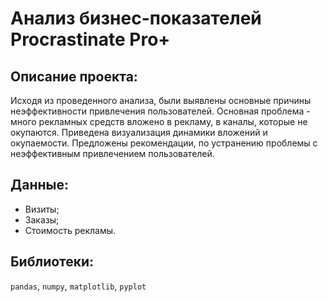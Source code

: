 
# Анализ бизнес-показателей Procrastinate Pro+
## Описание проекта:

Исходя из проведенного анализа, были выявлены основные причины неэффективности привлечения пользователей. Основная проблема - много рекламных средств вложено в рекламу, в каналы, которые не окупаются. Приведена визуализация динамики вложений и окупаемости. Предложены рекомендации, по устранению проблемы с неэффективным привлечением пользователей.

## Данные:

- Визиты;
- Заказы;
- Стоимость рекламы.

## Библиотеки:

`pandas`, `numpy`, `matplotlib`, `pyplot`
